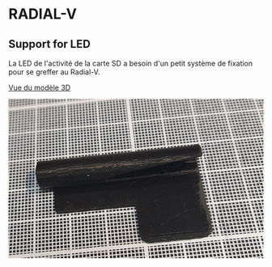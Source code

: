 # RADIAL-V
## Support for LED

La LED de l'activité de la carte SD a besoin d'un petit système de fixation pour se greffer au Radial-V.

[Vue du modèle 3D](Radial-V-Fixation-LED.stl)

![Vue de l'objet](Support-LED.jpg)
